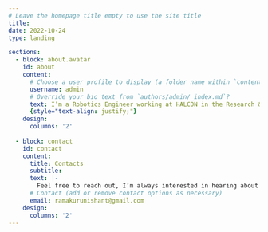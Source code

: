 ```yaml
---
# Leave the homepage title empty to use the site title
title:
date: 2022-10-24
type: landing

sections:
  - block: about.avatar
    id: about
    content:
      # Choose a user profile to display (a folder name within `content/authors/`)
      username: admin
      # Override your bio text from `authors/admin/_index.md`?
      text: I’m a Robotics Engineer working at HALCON in the Research & Development department. I hold a MSc in Robotics and Autonomous Systems from University of Bristol, where I worked on multi-agent systems, game theory, evolutionary algorithms and artificail intelligence. Prior to this I worked as a Machine Learning Engineer at ALGO8 after passing out from the International Institute Of Information Technology, Pune, with a BEng in electronics. 
      {style="text-align: justify;"}
    design:
      columns: '2'
  
  - block: contact
    id: contact
    content:
      title: Contacts
      subtitle:
      text: |-  
        Feel free to reach out, I’m always interested in hearing about opportunities to collaborate or apply research to real-world problems.
      # Contact (add or remove contact options as necessary)
      email: ramakurunishant@gmail.com
    design:
      columns: '2'
---
```

